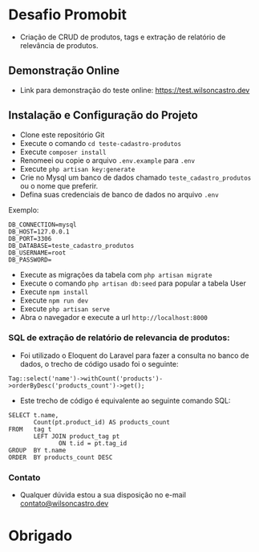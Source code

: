 # Desafio Promobit
- Criação de CRUD de produtos, tags e extração de relatório de relevância de produtos.

## Demonstração Online
- Link para demonstração do teste online: https://test.wilsoncastro.dev

## Instalação e Configuração do Projeto
- Clone este repositório Git
- Execute o comando `cd teste-cadastro-produtos`
- Execute `composer install`
- Renomeei ou copie o arquivo `.env.example` para `.env`
- Execute `php artisan key:generate`
- Crie no Mysql um banco de dados chamado `teste_cadastro_produtos` ou o nome que preferir.
- Defina suas credenciais de banco de dados no arquivo `.env`

Exemplo:

```
DB_CONNECTION=mysql
DB_HOST=127.0.0.1
DB_PORT=3306
DB_DATABASE=teste_cadastro_produtos
DB_USERNAME=root
DB_PASSWORD=
```

- Execute as migrações da tabela com `php artisan migrate`
- Execute o comando `php artisan db:seed` para popular a tabela User
- Execute `npm install`
- Execute `npm run dev`
- Execute `php artisan serve`
- Abra o navegador e execute a url `http://localhost:8000`

### SQL de extração de relatório de relevancia de produtos:
- Foi utilizado o Eloquent do Laravel para fazer a consulta no banco de dados, 
o trecho de código usado foi o seguinte:
```
Tag::select('name')->withCount('products')->orderByDesc('products_count')->get();
```
- Este trecho de código é equivalente ao seguinte comando SQL:

```
SELECT t.name,
       Count(pt.product_id) AS products_count
FROM   tag t
       LEFT JOIN product_tag pt
              ON t.id = pt.tag_id
GROUP  BY t.name
ORDER  BY products_count DESC
```

### Contato
- Qualquer dúvida estou a sua disposição no e-mail [contato@wilsoncastro.dev](mailto:contato@wilsoncastro.dev)

# Obrigado
